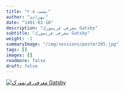 ```yaml
---
title: "نشست ۲۰۵"
author: "بهزادی"
date: "1401-03-18"
description: "معرفی فریمورک Gatsby"
subtitle: "معرفی فریمورک Gatsby"
weight: -1
summaryImage: "/img/sessions/poster205.jpg"
tags: []
images: []
readmore: false
draft: false
---
```

[![معرفی فریمورک Gatsby](/img/sessions/poster205.jpg)](/img/sessions/poster205.jpg)
